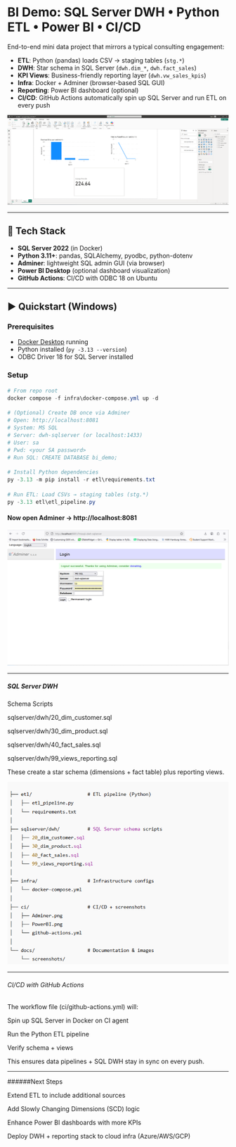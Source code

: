# BI Demo: SQL Server DWH • Python ETL • Power BI • CI/CD

End-to-end mini data project that mirrors a typical consulting engagement:

- **ETL**: Python (pandas) loads CSV → staging tables (`stg.*`)
- **DWH**: Star schema in SQL Server (`dwh.dim_*`, `dwh.fact_sales`)
- **KPI Views**: Business-friendly reporting layer (`dwh.vw_sales_kpis`)
- **Infra**: Docker + Adminer (browser-based SQL GUI)
- **Reporting**: Power BI dashboard (optional)
- **CI/CD**: GitHub Actions automatically spin up SQL Server and run ETL on every push

<p align="center">
  <img src="docs/PowerBI.png" alt="KPI view" width="720"/>
</p>

---

## 🔧 Tech Stack

- **SQL Server 2022** (in Docker)
- **Python 3.11+**: pandas, SQLAlchemy, pyodbc, python-dotenv
- **Adminer**: lightweight SQL admin GUI (via browser)
- **Power BI Desktop** (optional dashboard visualization)
- **GitHub Actions**: CI/CD with ODBC 18 on Ubuntu

---

## ▶️ Quickstart (Windows)

### Prerequisites
- [Docker Desktop](https://www.docker.com/products/docker-desktop/) running  
- Python installed (`py -3.13 --version`)  
- ODBC Driver 18 for SQL Server installed  

### Setup

```powershell
# From repo root
docker compose -f infra\docker-compose.yml up -d

# (Optional) Create DB once via Adminer
# Open: http://localhost:8081
# System: MS SQL
# Server: dwh-sqlserver (or localhost:1433)
# User: sa
# Pwd: <your SA password>
# Run SQL: CREATE DATABASE bi_demo;

# Install Python dependencies
py -3.13 -m pip install -r etl\requirements.txt

# Run ETL: Load CSVs → staging tables (stg.*)
py -3.13 etl\etl_pipeline.py

```
#### Now open Adminer → http://localhost:8081
<p align="center">
  <img src="ci/Adminer.png" alt="KPI view" width="720"/>
</p>

---


##### SQL Server DWH
Schema Scripts

sqlserver/dwh/20_dim_customer.sql

sqlserver/dwh/30_dim_product.sql

sqlserver/dwh/40_fact_sales.sql

sqlserver/dwh/99_views_reporting.sql

These create a star schema (dimensions + fact table) plus reporting views.
<p align="center">
  <img src="docs/structure.png" alt="KPI view" width="720"/>
</p>

---


###### CI/CD with GitHub Actions

The workflow file (ci/github-actions.yml) will:

Spin up SQL Server in Docker on CI agent

Run the Python ETL pipeline

Verify schema + views

This ensures data pipelines + SQL DWH stay in sync on every push.

---

######Next Steps

Extend ETL to include additional sources

Add Slowly Changing Dimensions (SCD) logic

Enhance Power BI dashboards with more KPIs

Deploy DWH + reporting stack to cloud infra (Azure/AWS/GCP)

